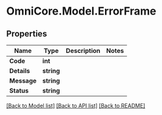 # OmniCore.Model.ErrorFrame

## Properties

Name | Type | Description | Notes
------------ | ------------- | ------------- | -------------
**Code** | **int** |  | 
**Details** | **string** |  | 
**Message** | **string** |  | 
**Status** | **string** |  | 

[[Back to Model list]](../README.md#documentation-for-models) [[Back to API list]](../README.md#documentation-for-api-endpoints) [[Back to README]](../README.md)

